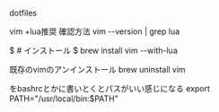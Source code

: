 dotfiles

vim +lua推奨
確認方法
 vim --version | grep lua

$ # インストール
$ brew install vim --with-lua

既存のvimのアンインストール
brew uninstall vim

をbashrcとかに書いとくとパスがいい感じになる
export PATH="/usr/local/bin:$PATH"
